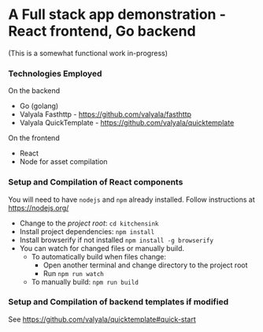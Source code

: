 # A Full stack app demonstration - React frontend, Go backend
(This is a somewhat functional work in-progress)

### Technologies Employed

On the backend
- Go (golang)
- Valyala Fasthttp - https://github.com/valyala/fasthttp
- Valyala QuickTemplate - https://github.com/valyala/quicktemplate

On the frontend
- React
- Node for asset compilation

### Setup and Compilation of React components
You will need to have `nodejs` and `npm` already installed. Follow instructions at https://nodejs.org/
- Change to the *project root*: `cd kitchensink`
- Install project dependencies:  `npm install`
- Install browserify if not installed `npm install -g browserify`
- You can watch for changed files or manually build.
    - To automatically build when files change:
        - Open another terminal and change directory to the project root
        - Run `npm run watch`
    - To manually build: `npm run build`

### Setup and Compilation of backend templates if modified
See https://github.com/valyala/quicktemplate#quick-start
